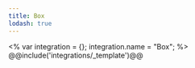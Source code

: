 ```yaml
---
title: Box
lodash: true
---
```

<% var integration = {};
integration.name = "Box"; %>
@@include('integrations/_template')@@
